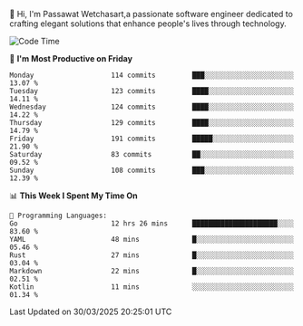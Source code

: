 
👋 Hi, I'm Passawat Wetchasart,a passionate software engineer dedicated to crafting elegant solutions that enhance people's lives through technology.


<!--START_SECTION:waka-->
![Code Time](http://img.shields.io/badge/Code%20Time-1%2C973%20hrs%2020%20mins-blue)

📅 **I'm Most Productive on Friday** 

```text
Monday                   114 commits         ███░░░░░░░░░░░░░░░░░░░░░░   13.07 % 
Tuesday                  123 commits         ████░░░░░░░░░░░░░░░░░░░░░   14.11 % 
Wednesday                124 commits         ████░░░░░░░░░░░░░░░░░░░░░   14.22 % 
Thursday                 129 commits         ████░░░░░░░░░░░░░░░░░░░░░   14.79 % 
Friday                   191 commits         █████░░░░░░░░░░░░░░░░░░░░   21.90 % 
Saturday                 83 commits          ██░░░░░░░░░░░░░░░░░░░░░░░   09.52 % 
Sunday                   108 commits         ███░░░░░░░░░░░░░░░░░░░░░░   12.39 % 
```


📊 **This Week I Spent My Time On** 

```text
💬 Programming Languages: 
Go                       12 hrs 26 mins      █████████████████████░░░░   83.60 % 
YAML                     48 mins             █░░░░░░░░░░░░░░░░░░░░░░░░   05.46 % 
Rust                     27 mins             █░░░░░░░░░░░░░░░░░░░░░░░░   03.04 % 
Markdown                 22 mins             █░░░░░░░░░░░░░░░░░░░░░░░░   02.51 % 
Kotlin                   11 mins             ░░░░░░░░░░░░░░░░░░░░░░░░░   01.34 % 
```


 Last Updated on 30/03/2025 20:25:01 UTC
<!--END_SECTION:waka-->

<!--
**markpassawat/markpassawat** is a ✨ _special_ ✨ repository because its `README.md` (this file) appears on your GitHub profile.

Here are some ideas to get you started:

- 🔭 I’m currently working on ...
- 🌱 I’m currently learning ...
- 👯 I’m looking to collaborate on ...
- 🤔 I’m looking for help with ...
- 💬 Ask me about ...
- 📫 How to reach me: ...
- 😄 Pronouns: He/Him
- ⚡ Fun fact: ...
-->
